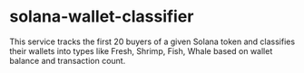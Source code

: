 # solana-wallet-classifier
This service tracks the first 20 buyers of a given Solana token and classifies their wallets into types like Fresh, Shrimp, Fish, Whale based on wallet balance and transaction count.
